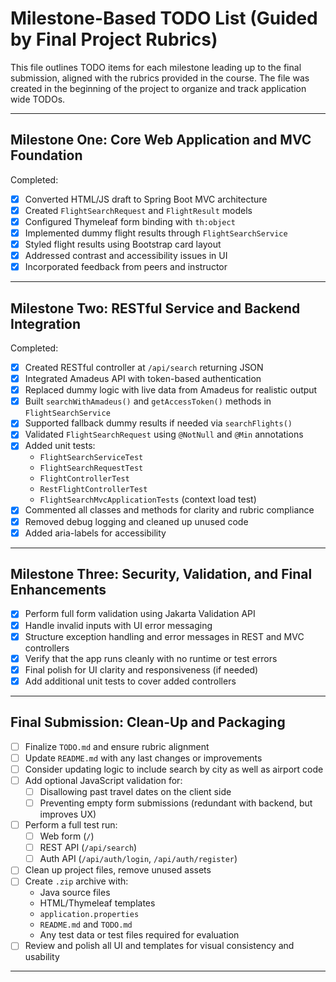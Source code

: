 # Milestone-Based TODO List (Guided by Final Project Rubrics)

This file outlines TODO items for each milestone leading up to the final submission, aligned with the rubrics provided in the course. The file was created in the beginning of the project to organize and track application wide TODOs.

---

## Milestone One: Core Web Application and MVC Foundation

Completed:
- [x] Converted HTML/JS draft to Spring Boot MVC architecture
- [x] Created `FlightSearchRequest` and `FlightResult` models
- [x] Configured Thymeleaf form binding with `th:object`
- [x] Implemented dummy flight results through `FlightSearchService`
- [x] Styled flight results using Bootstrap card layout
- [x] Addressed contrast and accessibility issues in UI
- [x] Incorporated feedback from peers and instructor

---

## Milestone Two: RESTful Service and Backend Integration
Completed:
- [x] Created RESTful controller at `/api/search` returning JSON
- [x] Integrated Amadeus API with token-based authentication
- [x] Replaced dummy logic with live data from Amadeus for realistic output
- [x] Built `searchWithAmadeus()` and `getAccessToken()` methods in `FlightSearchService`
- [x] Supported fallback dummy results if needed via `searchFlights()`
- [x] Validated `FlightSearchRequest` using `@NotNull` and `@Min` annotations
- [x] Added unit tests:
  - `FlightSearchServiceTest`
  - `FlightSearchRequestTest`
  - `FlightControllerTest`
  - `RestFlightControllerTest`
  - `FlightSearchMvcApplicationTests` (context load test)
- [x] Commented all classes and methods for clarity and rubric compliance
- [x] Removed debug logging and cleaned up unused code
- [x] Added aria-labels for accessibility

---

## Milestone Three: Security, Validation, and Final Enhancements
- [x] Perform full form validation using Jakarta Validation API
- [x] Handle invalid inputs with UI error messaging
- [x] Structure exception handling and error messages in REST and MVC controllers
- [x] Verify that the app runs cleanly with no runtime or test errors
- [x] Final polish for UI clarity and responsiveness (if needed)
- [x] Add additional unit tests to  cover added controllers

---

## Final Submission: Clean-Up and Packaging
- [ ] Finalize `TODO.md` and ensure rubric alignment
- [ ] Update `README.md` with any last changes or improvements
- [ ] Consider updating logic to include search by city as well as airport code
- [ ] Add optional JavaScript validation for:
  - [ ] Disallowing past travel dates on the client side
  - [ ] Preventing empty form submissions (redundant with backend, but improves UX)
- [ ] Perform a full test run:
  - [ ] Web form (`/`)
  - [ ] REST API (`/api/search`)
  - [ ] Auth API (`/api/auth/login`, `/api/auth/register`)
- [ ] Clean up project files, remove unused assets
- [ ] Create `.zip` archive with:
  - Java source files
  - HTML/Thymeleaf templates
  - `application.properties`
  - `README.md` and `TODO.md`
  - Any test data or test files required for evaluation
- [ ] Review and polish all UI and templates for visual consistency and usability

---